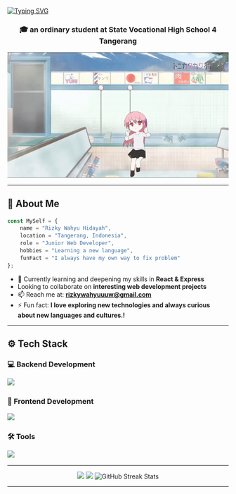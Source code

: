 [![Typing SVG](https://readme-typing-svg.demolab.com?font=Fira+Code&weight=900&size=25&pause=1000&color=F7F7F7&center=true&vCenter=true&width=435&lines=Haii%F0%9F%91%8B%2C+I'm+Rizky+Wahyu+Hidayah;Nice+to+meet+you%F0%9F%94%A5%F0%9F%94%A5%F0%9F%94%A5)](https://git.io/typing-svg)

<h3 align='center'>🎓 an ordinary student at State Vocational High School 4 Tangerang</h3>

<div align='center'>
    <img src='assets/mygirl.gif'>
</div>

---
## 🚀 About Me

```javascript
const MySelf = {
    name = "Rizky Wahyu Hidayah",
    location = "Tangerang, Indonesia",
    role = "Junior Web Developer",
    hobbies = "Learning a new language",
    funFact = "I always have my own way to fix problem"
};
```

- 🎯 Currently learning and deepening my skills in **React & Express**
-  Looking to collaborate on **interesting web development projects**
- 📫 Reach me at: **rizkywahyuuuw@gmail.com**
- ⚡ Fun fact: **I love exploring new technologies and always curious about new languages and cultures.!**

---
## ⚙️ Tech Stack
### 💻 Backend Development
<div align="left">
  <img src="https://skillicons.dev/icons?i=php,laravel,nodejs,express,mysql"/>
</div>

### 🎨 Frontend Development
<div>
    <img src="https://skillicons.dev/icons?i=html,css,js,react,tailwind,bootstrap">
</div>

### 🛠️ Tools
<div>
    <img src="https://skillicons.dev/icons?i=git,gitlab,github,postman,vscode,figma">
</div>

---

<div align='center'>
<img height="180em" src="https://github-readme-stats.vercel.app/api?username=wahyuu-28&show_icons=true&theme=neon&count_private=true&hide_border=true"/>

<img height="180em" src="https://github-readme-stats.vercel.app/api/top-langs/?username=wahyuu-28&layout=compact&langs_count=8&theme=neon&hide_border=true"/>

<img src="https://streak-stats.demolab.com/?user=wahyuu-28&theme=blue-green&hide_border=true" alt="GitHub Streak Stats" />
</div>

---

